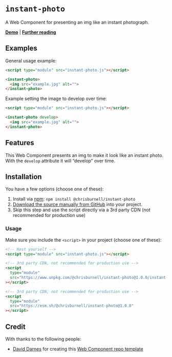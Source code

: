 # `instant-photo`

A Web Component for presenting an img like an instant photograph.

**[Demo](https://chrisburnell.github.io/component-template/demo.html)** | **[Further reading](https://chrisburnell.com/instant-photo/)**

## Examples

General usage example:

```html
<script type="module" src="instant-photo.js"></script>

<instant-photo>
  <img src="example.jpg" alt="">
</instant-photo>
```

Example setting the image to develop over time:

```html
<script type="module" src="instant-photo.js"></script>

<instant-photo develop>
  <img src="example.jpg" alt="">
</instant-photo>
```

## Features

This Web Component presents an img to make it look like an instant photo. With the `develop` attribute it will “develop” over time.

## Installation

You have a few options (choose one of these):

1. Install via [npm](https://www.npmjs.com/package/@chrisburnell/instant-photo): `npm install @chrisburnell/instant-photo`
1. [Download the source manually from GitHub](https://github.com/chrisburnell/instant-photo/releases) into your project.
1. Skip this step and use the script directly via a 3rd party CDN (not recommended for production use)

### Usage

Make sure you include the `<script>` in your project (choose one of these):

```html
<!-- Host yourself -->
<script type="module" src="instant-photo.js"></script>
```

```html
<!-- 3rd party CDN, not recommended for production use -->
<script
  type="module"
  src="https://www.unpkg.com/@chrisburnell/instant-photo@1.0.0/instant-photo.js"
></script>
```

```html
<!-- 3rd party CDN, not recommended for production use -->
<script
  type="module"
  src="https://esm.sh/@chrisburnell/instant-photo@1.0.0"
></script>
```

## Credit

With thanks to the following people:

- [David Darnes](https://darn.es) for creating this [Web Component repo template](https://github.com/daviddarnes/component-template)
